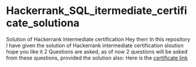 # Hackerrank_SQL_itermediate_certificate_solutiona
Solution of Hackerrank Intermediate  certification 
Hey therr 
In this repository I have given the solution of Hackerrank intermediate certification  sloution hope you like it 
2 Questions are asked, as of now 2 questions will be asked from these questions, provided the solution also:
Here is the [certificate link](https://www.hackerrank.com/certificates/f179f40d57ad)

